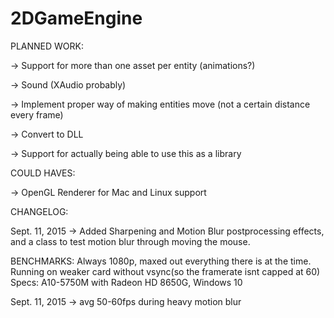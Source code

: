 # 2DGameEngine

PLANNED WORK:

-> Support for more than one asset per entity (animations?)

-> Sound (XAudio probably)

-> Implement proper way of making entities move (not a certain distance every frame)

-> Convert to DLL

-> Support for actually being able to use this as a library

COULD HAVES:

-> OpenGL Renderer for Mac and Linux support

CHANGELOG:

Sept. 11, 2015
-> Added Sharpening and Motion Blur postprocessing effects, and a class to test motion blur through moving the mouse.

BENCHMARKS:
	Always 1080p, maxed out everything there is at the time.
	Running on weaker card without vsync(so the framerate isnt capped at 60)
	Specs: A10-5750M with Radeon HD 8650G, Windows 10

Sept. 11, 2015
-> avg 50-60fps during heavy motion blur
